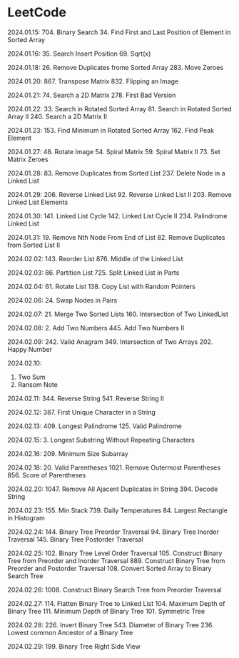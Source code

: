 # LeetCode

2024.01.15:
704. Binary Search
34. Find First and Last Position of Element in Sorted Array

2024.01.16:
35. Search Insert Position
69. Sqrt(x)

2024.01.18:
26. Remove Duplicates frome Sorted Array
283. Move Zeroes

2024.01.20:
867. Transpose Matrix
832. Flipping an Image

2024.01.21:
74. Search a 2D Matrix
278. First Bad Version

2024.01.22:
33. Search in Rotated Sorted Array
81. Search in Rotated Sorted Array II
240. Search a 2D Matrix II


2024.01.23:
153. Find Minimum in Rotated Sorted Array
162. Find Peak Element

2024.01.27:
48. Rotate Image
54. Spiral Matrix
59. Spiral Matrix II
73. Set Matrix Zeroes

2024.01.28:
83. Remove Duplicates from Sorted List
237. Delete Node in a Linked List

2024.01.29:
206. Reverse Linked List
92. Reverse Linked List II
203. Remove Linked List Elements

2024.01.30:
141. Linked List Cycle
142. Linked List Cycle II
234. Palindrome Linked List


2024.01.31:
19. Remove Nth Node From End of List
82. Remove Duplicates from Sorted List II

2024.02.02:
143. Reorder List
876. Middle of the Linked List

2024.02.03:
86. Partition List
725. Split Linked List in Parts

2024.02.04:
61. Rotate List
138. Copy List with Random Pointers

2024.02.06:
24. Swap Nodes in Pairs

2024.02.07:
21. Merge Two Sorted Lists
160. Intersection of Two LinkedList

2024.02.08:
2. Add Two Numbers
445. Add Two Numbers II

2024.02.09:
242. Valid Anagram
349. Intersection of Two Arrays
202. Happy Number

2024.02.10:
1. Two Sum
383. Ransom Note

2024.02.11:
344. Reverse String
541. Reverse String II

2024.02.12:
387. First Unique Character in a String

2024.02.13:
409. Longest Palindrome
125. Valid Palindrome

2024.02.15:
3. Longest Substring Without Repeating Characters

2024.02.16:
209. Minimum Size Subarray

2024.02.18:
20. Valid Parentheses
1021. Remove Outermost Parentheses
856. Score of Parentheses

2024.02.20:
1047. Remove All Ajacent Duplicates in String
394. Decode String

2024.02.23:
155. Min Stack
739. Daily Temperatures
84. Largest Rectangle in Histogram

2024.02.24:
144. Binary Tree Preorder Traversal
94. Binary Tree Inorder Traversal
145. Binary Tree Postorder Traversal

2024.02.25:
102. Binary Tree Level Order Traversal
105. Construct Binary Tree from Preorder and Inorder Traversal
889. Construct Binary Tree from Preorder and Postorder Traversal
108. Convert Sorted Array to Binary Search Tree

2024.02.26:
1008. Construct Binary Search Tree from Preorder Traversal

2024.02.27:
114. Flatten Binary Tree to Linked List
104. Maximum Depth of Binary Tree
111. Minimum Depth of Binary Tree
101. Symmetric Tree

2024.02.28:
226. Invert Binary Tree
543. Diameter of Binary Tree
236. Lowest common Ancestor of a Binary Tree

2024.02.29:
199. Binary Tree Right Side View

